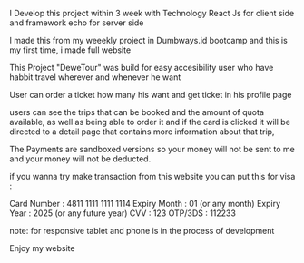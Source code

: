 I Develop this project within 3 week with 
Technology React Js for client side and framework echo for server side

I made this from my weeekly project in Dumbways.id bootcamp
and this is my first time, i made full website 

This Project "DeweTour" was build for easy accesibility user who have habbit travel
wherever and whenever he want 

User can order a ticket how many his want and get ticket in his profile page

users can see the trips that can be booked and the amount of quota available, as well as being able to order it
and if the card is clicked it will be directed to a detail page that contains more information about that trip, 

The Payments are sandboxed versions so your money will not be sent to me and your money will not be deducted.

if you wanna try make transaction from this website you can put this for visa :

Card Number : 4811 1111 1111 1114
Expiry Month : 	01 (or any month)
Expiry Year :	2025 (or any future year)
CVV :	123
OTP/3DS :	112233

note: for responsive tablet and phone is in the process of development

Enjoy my website
